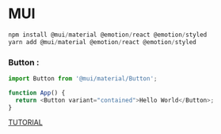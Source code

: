# MUI

```javascript
npm install @mui/material @emotion/react @emotion/styled
yarn add @mui/material @emotion/react @emotion/styled
```
### Button :
```javascript
import Button from '@mui/material/Button';

function App() {
  return <Button variant="contained">Hello World</Button>;
}
```









[TUTORIAL](https://www.youtube.com/watch?v=BHEPVdfBAqE&list=PLC3y8-rFHvwh-K9mDlrrcDywl7CeVL2rO)